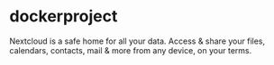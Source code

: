 # dockerproject
Nextcloud is a  safe home for all your data. Access &amp; share your files, calendars, contacts, mail &amp; more from any device, on your terms.
